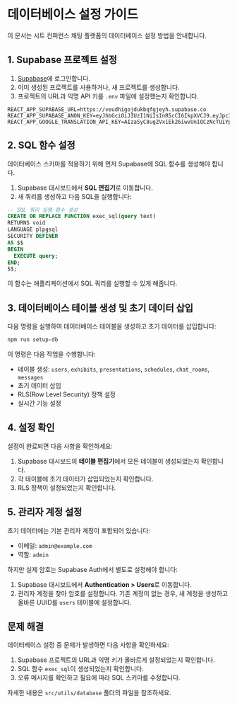 # 데이터베이스 설정 가이드

이 문서는 시트 컨퍼런스 채팅 플랫폼의 데이터베이스 설정 방법을 안내합니다.

## 1. Supabase 프로젝트 설정

1. [Supabase](https://supabase.com/)에 로그인합니다.
2. 이미 생성된 프로젝트를 사용하거나, 새 프로젝트를 생성합니다.
3. 프로젝트의 URL과 익명 API 키를 `.env` 파일에 설정했는지 확인합니다.

```
REACT_APP_SUPABASE_URL=https://veudhigojdukbqfgjeyh.supabase.co
REACT_APP_SUPABASE_ANON_KEY=eyJhbGciOiJIUzI1NiIsInR5cCI6IkpXVCJ9.eyJpc3MiOiJzdXBhYmFzZSIsInJlZiI6InZldWRoaWdvamR1a2JxZmdqZXloIiwicm9sZSI6ImFub24iLCJpYXQiOjE3NDUzODgwNjIsImV4cCI6MjA2MDk2NDA2Mn0.Vh0TUArZacAuRiLeoxml26u9GJxSOrziUhC3vURJVao
REACT_APP_GOOGLE_TRANSLATION_API_KEY=AIzaSyC8ugZVxiEk26iwvUnIQCzNcTUiYpxkigs
```

## 2. SQL 함수 설정

데이터베이스 스키마를 적용하기 위해 먼저 Supabase에 SQL 함수를 생성해야 합니다.

1. Supabase 대시보드에서 **SQL 편집기**로 이동합니다.
2. 새 쿼리를 생성하고 다음 SQL을 실행합니다:

```sql
-- SQL 쿼리 실행 함수 생성
CREATE OR REPLACE FUNCTION exec_sql(query text)
RETURNS void
LANGUAGE plpgsql
SECURITY DEFINER
AS $$
BEGIN
  EXECUTE query;
END;
$$;
```

이 함수는 애플리케이션에서 SQL 쿼리를 실행할 수 있게 해줍니다.

## 3. 데이터베이스 테이블 생성 및 초기 데이터 삽입

다음 명령을 실행하여 데이터베이스 테이블을 생성하고 초기 데이터를 삽입합니다:

```bash
npm run setup-db
```

이 명령은 다음 작업을 수행합니다:
- 테이블 생성: `users`, `exhibits`, `presentations`, `schedules`, `chat_rooms`, `messages`
- 초기 데이터 삽입
- RLS(Row Level Security) 정책 설정
- 실시간 기능 설정

## 4. 설정 확인

설정이 완료되면 다음 사항을 확인하세요:

1. Supabase 대시보드의 **테이블 편집기**에서 모든 테이블이 생성되었는지 확인합니다.
2. 각 테이블에 초기 데이터가 삽입되었는지 확인합니다.
3. RLS 정책이 설정되었는지 확인합니다.

## 5. 관리자 계정 설정

초기 데이터에는 기본 관리자 계정이 포함되어 있습니다:
- 이메일: `admin@example.com`
- 역할: `admin`

하지만 실제 암호는 Supabase Auth에서 별도로 설정해야 합니다:

1. Supabase 대시보드에서 **Authentication > Users**로 이동합니다.
2. 관리자 계정을 찾아 암호를 설정합니다. 기존 계정이 없는 경우, 새 계정을 생성하고 올바른 UUID를 `users` 테이블에 설정합니다.

## 문제 해결

데이터베이스 설정 중 문제가 발생하면 다음 사항을 확인하세요:

1. Supabase 프로젝트의 URL과 익명 키가 올바르게 설정되었는지 확인합니다.
2. SQL 함수 `exec_sql`이 생성되었는지 확인합니다.
3. 오류 메시지를 확인하고 필요에 따라 SQL 스키마를 수정합니다.

자세한 내용은 `src/utils/database` 폴더의 파일을 참조하세요.
